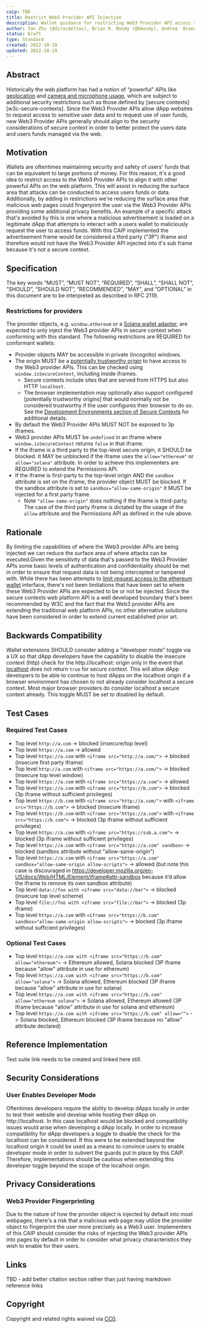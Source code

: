 ```yaml
---
caip: TBD
title: Restrict Web3 Provider API Injection
description: Wallet guidance for restricting Web3 Provider API access to secure contexts for improved privacy and security for wallet users
author: Yan Zhu (@diracdeltas), Brian R. Bondy (@bbondy), Andrea  Brancaleoni (@thypon), Kyle Den Hartog (@kdenhartog)
status: Draft
type: Standard
created: 2022-10-19
updated: 2022-10-19
---
```


## Abstract

Historically the web platform has had a notion of “powerful” APIs like [geolocation][w3c-geolocation] and [camera and microphone usage][w3c-mediastreams], which are subject to additional security restrictions such as those defined by [secure contexts][w3c-secure-contexts]. Since the Web3 Provider APIs allow dApp websites to request access to sensitive user data and to request use of user funds, new Web3 Provider APIs generally should align to the security considerations of secure context in order to better protect the users data and users funds managed via the web.

## Motivation

Wallets are oftentimes maintaining security and safety of users' funds that can be equivalent to large portions of money. For this reason, it's a good idea to restrict access to the Web3 Provider APIs to align it with other powerful APIs on the web platform. This will assist in reducing the surface area that attacks can be conducted to access users funds or data. Additionally, by adding in restrictions we're reducing the surface area that malicious web pages could fingerprint the user via the Web3 Provider APIs providing some additional privacy benefits. An example of a specific attack that's avoided by this is one where a malicious advertisement is loaded on a legitimate dApp that attempts to interact with a users wallet to maliciously request the user to access funds. With this CAIP implemented the advertisement frame would be considered a third party ("3P") iframe and therefore would not have the Web3 Provider API injected into it's sub frame because it's not a secure context.

## Specification

The key words “MUST”, “MUST NOT”, “REQUIRED”, “SHALL”, “SHALL NOT”, “SHOULD”, “SHOULD NOT”, “RECOMMENDED”, “MAY”, and “OPTIONAL” in this document are to be interpreted as described in RFC 2119.

### Restrictions for providers

The provider objects, e.g. `window.ethereum` or a [Solana wallet adapter][solana-wallet-adapters], are expected to only inject the Web3 provider APIs in secure context when conforming with this standard. The following restrictions are REQUIRED for conformant wallets:

- Provider objects MAY be accessible in private (incognito) windows.
- The origin MUST be a [potentially trustworthy origin][w3c-secure-context-trustworthy-origin] to have access to the Web3 provider APIs. This can be checked using `window.isSecureContext`, including inside iframes.
    - Secure contexts include sites that are served from HTTPS but also HTTP `localhost`. 
    - The browser implementation may optionally also support configured [potentially trustworthy origins] that would normally not be considered trustworthy if the user configures their browser to do so. See the [Development Environments section of Secure Contexts][w3c-secure-context-dev-env] for additional details.
- By default the Web3 Provider APIs MUST NOT be exposed to 3p iframes.
- Web3 provider APIs MUST be `undefined` in an iframe where `window.isSecureContext` returns `false` in that iframe.
- If the iframe is a third party to the top-level secure origin, it SHOULD be blocked. It MAY be unblocked if the iframe uses the `allow="ethereum"` or `allow="solana"` attribute. In order to achieve this implementers are REQUIRED to extend the Permissions API.
- If the iframe is first-party to the top-level origin AND the `sandbox` attribute is set on the iframe, the provider object MUST be blocked. If the sandbox attribute is set to `sandbox="allow-same-origin"` it MUST be injected for a first party frame.
    - Note `"allow-same-origin"` does nothing if the iframe is third-party. The case of the third party iframe is dictated by the usage of the `allow` attribute and the Permissions API as defined in the rule above.

## Rationale

By limiting the capabilities of where the Web3 provider APIs are being injected we can reduce the surface area of where attacks can be executed.Given the sensitivity of data that's passed to the Web3 Provider APIs some basic levels of authentication and confidentiality should be met in order to ensure that request data is not being intercepted or tampered with. While there has been attempts to [limit request access in the ethereum wallet][eip-2255] interface, there's not been limitations that have been set to where these Web3 Provider APIs are expected to be or not be injected. Since the secure contexts web platform API is a well developed boundary that's been recommended by W3C and the fact that the Web3 provider APIs are extending the traditional web platform APIs, no other alternative solutions have been considered in order to extend current established prior art.


## Backwards Compatibility

Wallet extensions SHOULD consider adding a "developer mode" toggle via a UX so that dApp developers have the capability to disable the insecure context (http) check for the http://localhost:<any-port> origin only in the event that [localhost][w3c-secure-context-localhost] does not return `true` for secure context</a>. This will allow dApp developers to be able to continue to host dApps on the localhost origin if a browser environment has chosen to not already consider localhost a secure context. Most major browser providers do consider localhost a secure context already. This toggle MUST be set to disabled by default.

## Test Cases

### Required Test Cases

- Top level `http://a.com` -> blocked (insecure/top level)
- Top level `https://a.com` -> allowed
- Top level `https://a.com` with `<iframe src="http://a.com/">` -> blocked (insecure first party iframe)
- Top level `http://a.com` with `<iframe src="https://a.com/">` -> blocked (insecure top level window)
- Top level `https://a.com` with `<iframe src="https://a.com">` -> allowed
- Top level `https://a.com` with `<iframe src="https://b.com">` -> blocked (3p iframe without sufficient privileges)
- Top level `https://b.com` with `<iframe src="http://a.com/">` with `<iframe src="https://b.com">` -> blocked (insecure iframe)
- Top level `https://b.com` with `<iframe src="https://a.com">` with `<iframe src="https://b.com">` -> blocked (3p iframe without sufficient privileges)
- Top level `https://a.com` with `<iframe src="https://sub.a.com">` -> blocked (3p iframe without sufficient privileges)
- Top level `https://a.com` with `<iframe src="https://a.com" sandbox>` -> blocked (sandbox attribute without "allow-same-origin")
- Top level `https://a.com` with `<iframe src="https://a.com" sandbox="allow-same-origin allow-scripts">` -> allowed (but note this case is discouraged in https://developer.mozilla.org/en-US/docs/Web/HTML/Element/iframe#attr-sandbox because it’d allow the iframe to remove its own sandbox attribute)
- Top level `data://foo with <iframe src="data://bar">` -> blocked (insecure top level scheme)
- Top level `file://foo with <iframe src="file://bar">` -> blocked (3p iframe)
- Top level `https://a.com` with `<iframe src="https://b.com" sandbox="allow-same-origin allow-scripts">` -> blocked (3p iframe without sufficient privileges)

### Optional Test Cases

- Top level `https://a.com with <iframe src="https://b.com" allow="ethereum">` -> Ethereum allowed, Solana blocked (3P iframe because "allow" attribute in use for ethereum)
- Top level `https://a.com with <iframe src="https://b.com" allow="solana">` -> Solana allowed, Ethereum blocked (3P iframe because "allow" attribute in use for solana)
- Top level `https://a.com with <iframe src="https://b.com" allow="ethereum solana">` -> Solana allowed, Ethereum allowed (3P iframe because "allow" attribute in use for solana and ethereum)
- Top level `https://a.com with <iframe src="https://b.com" allow="">` -> Solana blocked, Ethereum blocked (3P iframe because no "allow" attribute declared)

## Reference Implementation

Test suite link needs to be created and linked here still.

## Security Considerations

### User Enables Developer Mode 

Oftentimes developers require the ability to develop dApps locally in order to test their website and develop while hosting their dApp on http://localhost. In this case localhost would be blocked and compatibility issues would arise when developing a dApp locally. In order to increase compatibility for dApp developers a toggle to disable the check for the localhost can be considered. If this were to be extended beyond the localhost origin it could be used as a means to convince users to enable developer mode in order to subvert the guards put in place by this CAIP. Therefore, implementations should be cautious when extending this developer toggle beyond the scope of the localhost origin.

## Privacy Considerations

### Web3 Provider Fingerprinting

Due to the nature of how the provider object is injected by default into most webpages, there's a risk that a malicious web page may utilize the provider object to fingerprint the user more precisely as a Web3 user. Implementers of this CAIP should consider the risks of injecting the Web3 provider APIs into pages by default in order to consider what privacy characteristics they wish to enable for their users.
## Links

TBD - add better citation section rather than just having markdown reference links

[w3c-mediastreams]: https://www.w3.org/TR/mediacapture-streams/
[w3c-geolocation]: https://www.w3.org/TR/geolocation/
[w3c-secure-context]: https://www.w3.org/TR/secure-contexts/
[w3c-secure-context-localhost]: https://www.w3.org/TR/secure-contexts/#localhost
[w3c-secure-context-dev-env]: https://www.w3.org/TR/secure-contexts/#development-environments
[w3c-secure-context-trustworthy-origin]: https://www.w3.org/TR/secure-contexts/#is-origin-trustworthy
[eip-2255]: https://eips.ethereum.org/EIPS/eip-2255
[solana-wallet-adapters]: https://github.com/solana-labs/wallet-adapter
## Copyright

Copyright and related rights waived via [CC0](../LICENSE.md).
